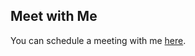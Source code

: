 <section class="thirteen columns" markdown="1">

# Meet with Me

You can schedule a meeting with me [here](https://calendly.com/junjuew).

</section>
